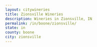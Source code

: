 ```yaml
---
layout: citywineries
title: Zionsville Wineries
description: Wineries in Zionsville, IN
permalink: /in/boone/zionsville/
state: in
county: boone
city: zionsville
---
```

